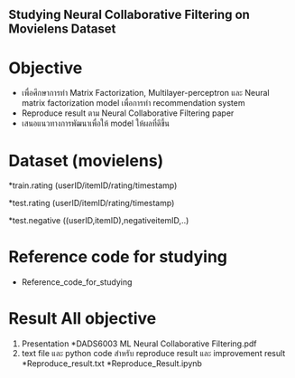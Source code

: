 ## Studying Neural Collaborative Filtering on Movielens Dataset
# Objective
* เพื่อศึกษาการทำ Matrix Factorization, Multilayer-perceptron และ Neural matrix factorization model เพื่อการทำ recommendation system
* Reproduce result ตาม Neural Collaborative Filtering paper
* เสนอแนวทางการพัฒนาเพื่อให้ model ให้ผลที่ดีขึ้น
# Dataset (movielens)
*train.rating (userID/itemID/rating/timestamp)

*test.rating (userID/itemID/rating/timestamp)

*test.negative ((userID,itemID),negativeitemID,..)
# Reference code for studying
* Reference_code_for_studying
# Result All objective
1. Presentation
   *DADS6003 ML Neural Collaborative Filtering.pdf
2. text file และ python code สำหรับ reproduce result และ improvement result
   *Reproduce_result.txt
   *Reproduce_Result.ipynb
